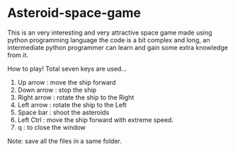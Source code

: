 # Asteroid-space-game
This is an very interesting and very attractive space game made using python programming language the code is a bit complex and long, an intermediate python programmer can learn and gain some extra knowledge from it.

How to play!
 Total seven keys are used...
 1) Up arrow : move the ship forward
 2) Down arrow : stop the ship
 3) Right arrow : rotate the ship to the Right
 4) Left arrow : rotate the ship to the Left
 5) Space bar : shoot the asteroids
 6) Left Ctrl : move the ship forward with extreme speed.
 7) q : to close the window

Note: save all the files in a same folder.
